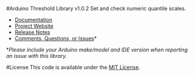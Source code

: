#Arduino Threshold Library v1.0.2
Set and check numeric quantile scales.

* [Documentation](http://robotsbigdata.com/docs-arduino-threshold.html)
* [Project Website](http://robotsbigdata.com)
* [Release Notes](https://github.com/alextaujenis/RBD_Threshold/releases)
* [Comments, Questions, or Issues](https://github.com/alextaujenis/RBD_Threshold/issues/new)*

\**Please include your Arduino make/model and IDE version when reporting an issue with this library.*

#License
This code is available under the [MIT License](http://opensource.org/licenses/mit-license.php).